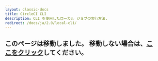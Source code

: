 ```yaml
---
layout: classic-docs
title: CircleCI CLI
description: CLI を使用したローカル ジョブの実行方法.
redirect: /docs/ja/2.0/local-cli/
---
```


<h2>このページは移動しました。 移動しない場合は、<a href="/docs/ja/2.0/local-cli/">ここをクリック</a>してください。</h2>


